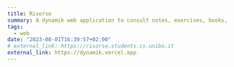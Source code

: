 ```yaml
---
title: Risorse
summary: A dynamik web application to consult notes, exercises, books, exams...
tags:
  - web
date: "2023-08-01T16:39:57+02:00"
# external_link: https://risorse.students.cs.unibo.it
external_link: https://dynamik.vercel.app
---
```

